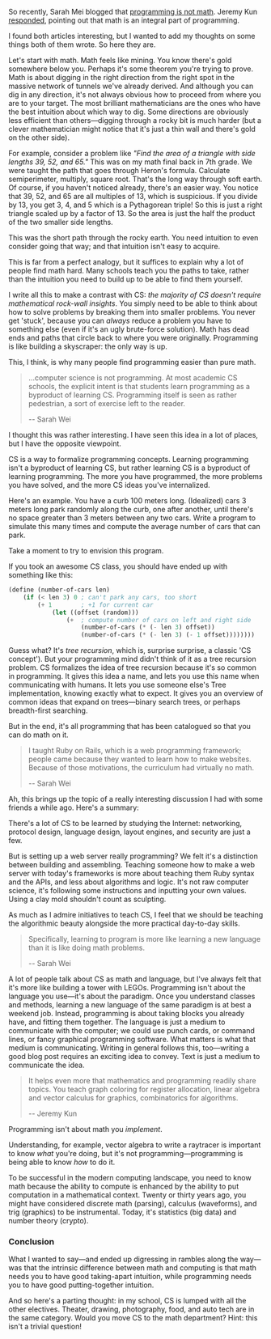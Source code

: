 So recently, Sarah Mei blogged that [programming is not math](http://www.sarahmei.com/blog/2014/07/15/programming-is-not-math/). Jeremy Kun [responded](http://j2kun.svbtle.com/programming-is-not-math-huh), pointing out that math is an integral part of programming.

I found both articles interesting, but I wanted to add my thoughts on some things both of them wrote. So here they are.

Let's start with math. Math feels like mining. You know there's gold somewhere below you. Perhaps it's some theorem you're trying to prove. Math is about digging in the right direction from the right spot in the massive network of tunnels we've already derived. And although you can dig in any direction, it's not always obvious how to proceed from where you are to your target. The most brilliant mathematicians are the ones who have the best intuition about which way to dig. Some directions are obviously less efficient than others—digging through a rocky bit is much harder (but a clever mathematician might notice that it's just a thin wall and there's gold on the other side).

For example, consider a problem like *"Find the area of a triangle with side lengths 39, 52, and 65."* This was on my math final back in 7th grade. We were taught the path that goes through Heron's formula. Calculate semiperimeter, multiply, square root. That's the long way through soft earth. Of course, if you haven't noticed already, there's an easier way. You notice that 39, 52, and 65 are all multiples of 13, which is suspicious. If you divide by 13, you get 3, 4, and 5 which is a Pythagorean triple! So this is just a right triangle scaled up by a factor of 13. So the area is just the half the product of the two smaller side lengths.

This was the short path through the rocky earth. You need intuition to even consider going that way; and that intuition isn't easy to acquire.

This is far from a perfect analogy, but it suffices to explain why a lot of people find math hard. Many schools teach you the paths to take, rather than the intuition you need to build up to be able to find them yourself.

I write all this to make a contrast with CS: *the majority of CS doesn't require mathematical rock-wall insights*. You simply need to be able to think about how to solve problems by breaking them into smaller problems. You never get 'stuck', because you can *always* reduce a problem you have to something else (even if it's an ugly brute-force solution). Math has dead ends and paths that circle back to where you were originally. Programming is like building a skyscraper: the only way is up.

This, I think, is why many people find programming easier than pure math.

> …computer science is not programming. At most academic CS schools, the explicit intent is that students learn programming as a byproduct of learning CS. Programming itself is seen as rather pedestrian, a sort of exercise left to the reader.
>
> -- Sarah Wei

I thought this was rather interesting. I have seen this idea in a lot of places, but I have the opposite viewpoint.

CS is a way to formalize programming concepts. Learning programming isn't a byproduct of learning CS, but rather learning CS is a byproduct of learning programming. The more you have programmed, the more problems you have solved, and the more CS ideas you've internalized.

Here's an example. You have a curb 100 meters long. (Idealized) cars 3 meters long park randomly along the curb, one after another, until there's no space greater than 3 meters between any two cars. Write a program to simulate this many times and compute the average number of cars that can park.

Take a moment to try to envision this program.

If you took an awesome CS class, you should have ended up with something like this:

```scheme
(define (number-of-cars len)
    (if (< len 3) 0 ; can't park any cars, too short
        (+ 1        ; +1 for current car
            (let ((offset (random)))
                (+  ; compute number of cars on left and right side
                    (number-of-cars (* (- len 3) offset))
                    (number-of-cars (* (- len 3) (- 1 offset))))))))
```

Guess what? It's *tree recursion*, which is, surprise surprise, a classic 'CS concept'). But your programming mind didn't think of it as a tree recursion problem. CS formalizes the idea of tree recursion because it's so common in programming. It gives this idea a name, and lets you use this name when communicating with humans. It lets you use someone else's Tree implementation, knowing exactly what to expect. It gives you an overview of common ideas that expand on trees—binary search trees, or perhaps breadth-first searching.

But in the end, it's all programming that has been catalogued so that you can do math on it.

> I taught Ruby on Rails, which is a web programming framework; people came because they wanted to learn how to make websites. Because of those motivations, the curriculum had virtually no math.
>
> -- Sarah Wei

Ah, this brings up the topic of a really interesting discussion I had with some friends a while ago. Here's a summary:

There's a lot of CS to be learned by studying the Internet: networking, protocol design, language design, layout engines, and security are just a few.

But is setting up a web server really programming? We felt it's a distinction between building and assembling. Teaching someone how to make a web server with today's frameworks is more about teaching them Ruby syntax and the APIs, and less about algorithms and logic. It's not raw computer science, it's following some instructions and inputting your own values. Using a clay mold shouldn't count as sculpting.

As much as I admire initiatives to teach CS, I feel that we should be teaching the algorithmic beauty alongside the more practical day-to-day skills.

> Specifically, learning to program is more like learning a new language than it is like doing math problems.
>
> -- Sarah Wei

A lot of people talk about CS as math and language, but I've always felt that it's more like building a tower with LEGOs. Programming isn't about the language you use—it's about the paradigm. Once you understand classes and methods, learning a new language of the same paradigm is at best a weekend job. Instead, programming is about taking blocks you already have, and fitting them together. The language is just a medium to communicate with the computer; we could use punch cards, or command lines, or fancy graphical programming software. What matters is what that medium is communicating. Writing in general follows this, too—writing a good blog post requires an exciting idea to convey. Text is just a medium to communicate the idea.

> It helps even more that mathematics and programming readily share topics. You teach graph coloring for register allocation, linear algebra and vector calculus for graphics, combinatorics for algorithms.
>
> -- Jeremy Kun

Programming isn't about math you *implement*.

Understanding, for example, vector algebra to write a raytracer is important to know *what* you're doing, but it's not programming—programming is being able to know *how* to do it.

To be successful in the modern computing landscape, you need to know math because the ability to compute is enhanced by the ability to put computation in a mathematical context. Twenty or thirty years ago, you might have considered discrete math (parsing), calculus (waveforms), and trig (graphics) to be instrumental. Today, it's statistics (big data) and number theory (crypto).

### Conclusion

What I wanted to say—and ended up digressing in rambles along the way—was that the intrinsic difference between math and computing is that math needs you to have good taking-apart intuition, while programming needs you to have good putting-together intuition.

And so here's a parting thought: in my school, CS is lumped with all the other electives. Theater, drawing, photography, food, and auto tech are in the same category. Would you move CS to the math department? Hint: this isn't a trivial question!
